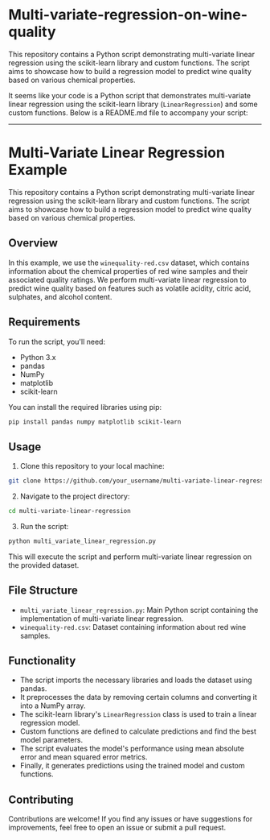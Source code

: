 # Multi-variate-regression-on-wine-quality
This repository contains a Python script demonstrating multi-variate linear regression using the scikit-learn library and custom functions. The script aims to showcase how to build a regression model to predict wine quality based on various chemical properties.

It seems like your code is a Python script that demonstrates multi-variate linear regression using the scikit-learn library (`LinearRegression`) and some custom functions. Below is a README.md file to accompany your script:

---

# Multi-Variate Linear Regression Example

This repository contains a Python script demonstrating multi-variate linear regression using the scikit-learn library and custom functions. The script aims to showcase how to build a regression model to predict wine quality based on various chemical properties.

## Overview

In this example, we use the `winequality-red.csv` dataset, which contains information about the chemical properties of red wine samples and their associated quality ratings. We perform multi-variate linear regression to predict wine quality based on features such as volatile acidity, citric acid, sulphates, and alcohol content.

## Requirements

To run the script, you'll need:

- Python 3.x
- pandas
- NumPy
- matplotlib
- scikit-learn

You can install the required libraries using pip:

```bash
pip install pandas numpy matplotlib scikit-learn
```

## Usage

1. Clone this repository to your local machine:

```bash
git clone https://github.com/your_username/multi-variate-linear-regression.git
```

2. Navigate to the project directory:

```bash
cd multi-variate-linear-regression
```

3. Run the script:

```bash
python multi_variate_linear_regression.py
```

This will execute the script and perform multi-variate linear regression on the provided dataset.

## File Structure

- `multi_variate_linear_regression.py`: Main Python script containing the implementation of multi-variate linear regression.
- `winequality-red.csv`: Dataset containing information about red wine samples.

## Functionality

- The script imports the necessary libraries and loads the dataset using pandas.
- It preprocesses the data by removing certain columns and converting it into a NumPy array.
- The scikit-learn library's `LinearRegression` class is used to train a linear regression model.
- Custom functions are defined to calculate predictions and find the best model parameters.
- The script evaluates the model's performance using mean absolute error and mean squared error metrics.
- Finally, it generates predictions using the trained model and custom functions.

## Contributing

Contributions are welcome! If you find any issues or have suggestions for improvements, feel free to open an issue or submit a pull request.

